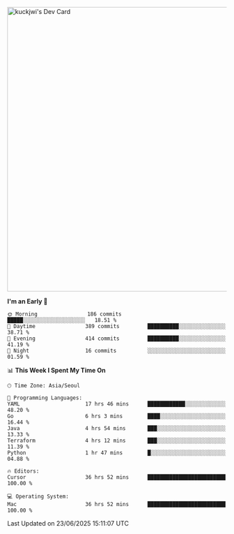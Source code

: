 <a href="https://app.daily.dev/kuckhwancho"><img src="https://api.daily.dev/devcards/v2/efef39c8028947428b3c0b486b9cd9b6.png?r=iz2&type=wide" width="652" alt="kuckjwi's Dev Card"/></a>

<!--START_SECTION:waka-->
**I'm an Early 🐤** 

```text
🌞 Morning                186 commits         █████░░░░░░░░░░░░░░░░░░░░   18.51 % 
🌆 Daytime                389 commits         ██████████░░░░░░░░░░░░░░░   38.71 % 
🌃 Evening                414 commits         ██████████░░░░░░░░░░░░░░░   41.19 % 
🌙 Night                  16 commits          ░░░░░░░░░░░░░░░░░░░░░░░░░   01.59 % 
```


📊 **This Week I Spent My Time On** 

```text
🕑︎ Time Zone: Asia/Seoul

💬 Programming Languages: 
YAML                     17 hrs 46 mins      ████████████░░░░░░░░░░░░░   48.20 % 
Go                       6 hrs 3 mins        ████░░░░░░░░░░░░░░░░░░░░░   16.44 % 
Java                     4 hrs 54 mins       ███░░░░░░░░░░░░░░░░░░░░░░   13.33 % 
Terraform                4 hrs 12 mins       ███░░░░░░░░░░░░░░░░░░░░░░   11.39 % 
Python                   1 hr 47 mins        █░░░░░░░░░░░░░░░░░░░░░░░░   04.88 % 

🔥 Editors: 
Cursor                   36 hrs 52 mins      █████████████████████████   100.00 % 

💻 Operating System: 
Mac                      36 hrs 52 mins      █████████████████████████   100.00 % 
```


 Last Updated on 23/06/2025 15:11:07 UTC
<!--END_SECTION:waka-->
